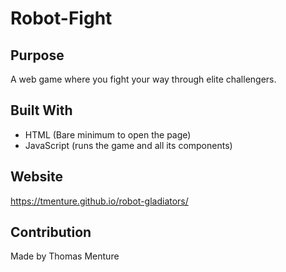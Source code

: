 # Robot-Fight

## Purpose

A web game where you fight your way through elite challengers.

## Built With

* HTML (Bare minimum to open the page)
* JavaScript (runs the game and all its components)

## Website

https://tmenture.github.io/robot-gladiators/

## Contribution

Made by Thomas Menture

